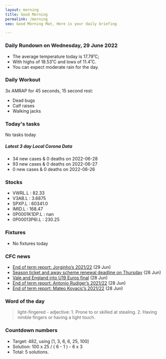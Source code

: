 ```yaml
---
layout: morning
title: Good Morning
permalink: /morning
seo: Good Morning Mat, Here is your daily briefing

---
```


<!-- weather_marker starts -->
### Daily Rundown on Wednesday, 29 June 2022

- The average temperature today is 17.79˚C;
- With highs of 18.53˚C and lows of 11.4˚C.
- You can expect moderate rain for the day.

<!-- weather_marker ends -->

### Daily Workout
<!-- workout_marker starts -->
3x AMRAP for 45 seconds, 15 second rest:

- Dead bugs
- Calf raises
- Walking jacks

<!-- workout_marker ends -->

### Today's tasks
<!-- task_marker starts -->
No tasks today
<!-- task_marker ends -->

<!-- c19_marker starts -->
##### Latest 3 day Local Corona Data

- 34 new cases & 0 deaths on 2022-06-28
- 93 new cases & 0 deaths on 2022-06-27
- 0 new cases & 0 deaths on 2022-06-26

<!-- c19_marker ends -->

### Stocks

<!-- stocks_marker starts -->

- VWRL.L : 82.33
- V3AB.L : 3.6875
- SPXP.L : 60341.0
- IMID.L : 168.47
- 0P0001K1DP.L : nan
- 0P00013P6I.L : 230.25

<!-- stocks_marker ends -->

### Fixtures

<!-- sports_marker starts -->

- No fixtures today
<!-- sports_marker ends -->

### CFC news

<!-- cfc_marker starts -->
- [End of term report: Jorginho’s 2021/22](https://www.chelseafc.com/en/news/2022/06/29/end-of-term-report--jorginho-s-2021-22) (29 Jun)
- [Season ticket and away scheme renewal deadline on Thursday](https://www.chelseafc.com/en/news/2022/06/29/season-ticket-and-away-scheme-renewal-deadline-on-thursday) (28 Jun)
- [Vale and England into U19 Euros final](https://www.chelseafc.com/en/news/2022/06/28/vale-and-england-into-u19-euros-final) (28 Jun)
- [End of term report: Antonio Rudiger’s 2021/22](https://www.chelseafc.com/en/news/2022/06/28/end-of-term-report--antonio-rudiger-s-2021-22) (28 Jun)
- [End of term report: Mateo Kovacic’s 2021/22](https://www.chelseafc.com/en/news/2022/06/28/end-of-term-report--mateo-kovacic-s-2021-22) (28 Jun)

<!-- cfc_marker ends -->

### Word of the day
<!-- word_marker starts -->

 > light-fingered - adjective: 1. Prone to or skilled at stealing. 2. Having nimble fingers or having a light touch.

<!-- word_marker ends -->

### Countdown numbers
<!-- game_marker starts -->

- Target: 482, using [1, 3, 6, 6, 25, 100]
- Solution: 100 x 25 / ( 6 - 1 ) - 6 x 3
- Total: 5 solutions.

<!-- game_marker ends -->